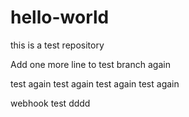 # hello-world
this is a test repository

Add one more line to test branch again

test again test again test again test again

webhook test
dddd
